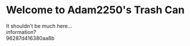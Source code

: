# Welcome to Adam2250's Trash Can
It shouldn't be much here...<br>
information?<br>
96287d416380aa8b
